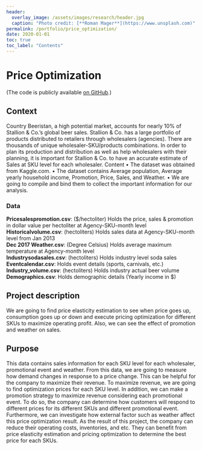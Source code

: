```yaml
---
header:
  overlay_image: /assets/images/research/header.jpg
  caption: "Photo credit: [**Roman Mager**](https://www.unsplash.com)"
permalink: /portfolio/price_optimization/
date: 2020-01-01
toc: true
toc_label: "Contents"
---
```


# **Price Optimization**
 (The code is publicly available [on GitHub][1].)

## **Context**

Country Beeristan, a high potential market, accounts for nearly 10% of Stallion & Co.’s global beer sales. Stallion & Co. has a large portfolio of products distributed to retailers through wholesalers (agencies). There are thousands of unique wholesaler-SKU/products combinations. In order to plan its production and distribution as well as help wholesalers with their planning, it is important for Stallion & Co. to have an accurate estimate of Sales at SKU level for each wholesaler.
Content
•	The dataset was obtained from Kaggle.com. 
•	The dataset contains Average population, Average yearly household income, Promotion, Price, Sales, and Weather.
•	We are going to compile and bind them to collect the important information for our analysis. 

### **Data**
**Pricesalespromotion.csv**: ($/hectoliter) Holds the price, sales & promotion in dollar value per hectoliter at Agency-SKU-month level<br>
**Historicalvolume.csv**: (hectoliters) Holds sales data at Agency-SKU-month level from Jan 2013 <br> **Dec 2017 Weather.csv**: (Degree Celsius) Holds average maximum temperature at Agency-month level <br>**Industrysodasales.csv**: (hectoliters) Holds industry level soda sales <br>
**Eventcalendar.csv**: Holds event details (sports, carnivals, etc.)<br>
**Industry_volume.csv**: (hectoliters) Holds industry actual beer volume<br>
**Demographics.csv**: Holds demographic details (Yearly income in $)

## **Project description**

We are going to find price elasticity estimation to see when price goes up, consumption goes up or down and execute pricing optimization for different SKUs to maximize operating profit. Also, we can see the effect of promotion and weather on sales. 

## **Purpose**

This data contains sales information for each SKU level for each wholesaler, promotional event and weather. From this data, we are going to measure how demand changes in response to a price change. This can be helpful for the company to maximize their revenue. To maximize revenue, we are going to find optimization prices for each SKU level. In addition, we can make a promotion strategy to maximize revenue considering each promotional event. To do so, the company can determine how customers will respond to different prices for its different SKUs and different promotional event. Furthermore, we can investigate how external factor such as weather affect this price optimization result. As the result of this project, the company can reduce their operating costs, inventories, and etc. They can benefit from price elasticity estimation and pricing optimization to determine the best price for each SKUs.



	
[1]: https://github.com/EunmiemmaKim/Price_optimization-/blob/master/Price_optimization%20.R

